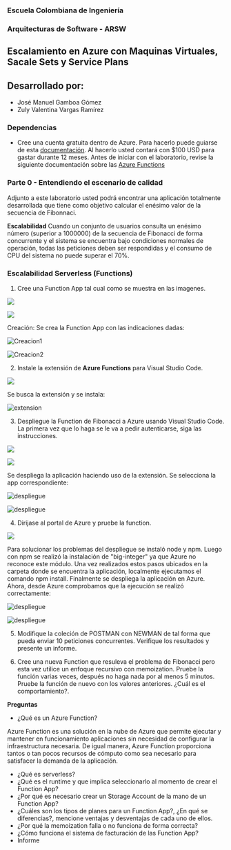 ### Escuela Colombiana de Ingeniería
### Arquitecturas de Software - ARSW

## Escalamiento en Azure con Maquinas Virtuales, Sacale Sets y Service Plans

## Desarrollado por:

+ José Manuel Gamboa Gómez
+ Zuly Valentina Vargas Ramírez

### Dependencias
* Cree una cuenta gratuita dentro de Azure. Para hacerlo puede guiarse de esta [documentación](https://azure.microsoft.com/es-es/free/students/). Al hacerlo usted contará con $100 USD para gastar durante 12 meses.
Antes de iniciar con el laboratorio, revise la siguiente documentación sobre las [Azure Functions](https://www.c-sharpcorner.com/article/an-overview-of-azure-functions/)

### Parte 0 - Entendiendo el escenario de calidad

Adjunto a este laboratorio usted podrá encontrar una aplicación totalmente desarrollada que tiene como objetivo calcular el enésimo valor de la secuencia de Fibonnaci.

**Escalabilidad**
Cuando un conjunto de usuarios consulta un enésimo número (superior a 1000000) de la secuencia de Fibonacci de forma concurrente y el sistema se encuentra bajo condiciones normales de operación, todas las peticiones deben ser respondidas y el consumo de CPU del sistema no puede superar el 70%.

### Escalabilidad Serverless (Functions)

1. Cree una Function App tal cual como se muestra en las  imagenes.

![](images/part3/part3-function-config.png)

![](images/part3/part3-function-configii.png)

Creación:
Se crea la Function App con las indicaciones dadas:

![Creacion1](images/solucion/creacion1.png)

![Creacion2](images/solucion/creacion2.png)

2. Instale la extensión de **Azure Functions** para Visual Studio Code.

![](images/part3/part3-install-extension.png)

Se busca la extensión y se instala:


![extension](images/solucion/azurevc.jpeg)

3. Despliegue la Function de Fibonacci a Azure usando Visual Studio Code. La primera vez que lo haga se le va a pedir autenticarse, siga las instrucciones.

![](images/part3/part3-deploy-function-1.png)

![](images/part3/part3-deploy-function-2.png)

Se despliega la aplicación haciendo uso de la extensión. Se selecciona la app correspondiente:

![despliegue](images/solucion/funcion.jpeg)

![despliegue](images/solucion/despliegue.jpeg)

4. Dirijase al portal de Azure y pruebe la function.

![](images/part3/part3-test-function.png)

Para solucionar los problemas del despliegue se instaló node y npm. Luego con npm se realizó la instalación de "big-integer" ya que Azure no reconoce este módulo. Una vez realizados estos pasos ubicados en la carpeta donde se encuentra la aplicación, localmente ejecutamos el comando npm install. Finalmente se despliega la aplicación en Azure. Ahora, desde Azure comprobamos que la ejecución se realizó correctamente:

![despliegue](images/solucion/install.jpeg)

![despliegue](images/solucion/Azure.jpeg)


5. Modifique la coleción de POSTMAN con NEWMAN de tal forma que pueda enviar 10 peticiones concurrentes. Verifique los resultados y presente un informe.

6. Cree una nueva Function que resuleva el problema de Fibonacci pero esta vez utilice un enfoque recursivo con memoization. Pruebe la función varias veces, después no haga nada por al menos 5 minutos. Pruebe la función de nuevo con los valores anteriores. ¿Cuál es el comportamiento?.

**Preguntas**

* ¿Qué es un Azure Function?

Azure Function es una solución en la nube de Azure que permite ejecutar y mantener en funcionamiento aplicaciones sin necesidad de configurar la infraestructura necesaria. De igual manera, Azure Function proporciona tantos o tan pocos recursos de cómputo como sea necesario para satisfacer la demanda de la aplicación.

* ¿Qué es serverless?
* ¿Qué es el runtime y que implica seleccionarlo al momento de crear el Function App?
* ¿Por qué es necesario crear un Storage Account de la mano de un Function App?
* ¿Cuáles son los tipos de planes para un Function App?, ¿En qué se diferencias?, mencione ventajas y desventajas de cada uno de ellos.
* ¿Por qué la memoization falla o no funciona de forma correcta?
* ¿Cómo funciona el sistema de facturación de las Function App?
* Informe
